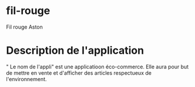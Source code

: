 # fil-rouge
Fil rouge Aston

# Description de l'application
" Le nom de l'appli" est une applicatioon éco-commerce. Elle aura pour but de mettre en vente et d'afficher des articles respectueux de l'environnement.
